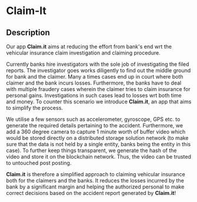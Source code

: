 <!-- Copyright (C) 2019 Nikunj Gupta -->

# Claim-It

## Description

Our app **Claim.it** aims at reducing the effort from bank's end wrt the 
vehicular insurance claim investigation and claiming procedure.

Currently banks hire investigators with the sole job of investigating 
the filed reports. The investigator goes works diligently to find out 
the middle ground for bank and the claimer. Many a times cases end up 
in court where both claimer and the bank incurs losses. Furthermore, 
the banks have to deal with multiple fraudery cases wherein the claimer 
tries to claim insurance for personal gains. Investigations in such 
cases lead to losses wrt both time and money. To counter this scenario 
we introduce **Claim.it**, an app that aims to simplify the process.

We utilise a few sensors such as accelerometer, gyroscope, GPS etc. 
to generate the required details pertaining to the accident. Furthermore, 
we add a 360 degree camera to capture 1 minute worth of buffer video 
which would be stored directly on a distributed storage solution 
network (to make sure that the data is not held by a single entity, 
banks being the entity in this case). To further keep things transparent, 
we generate the hash of the video and store it on the blockchain 
network. Thus, the video can be trusted to untouched post posting.

**Claim.it** is therefore a simplified approach to claiming vehicular 
insurance both for the claimers and the banks. It reduces the losses 
incurred by the bank by a significant margin and helping the authorized 
personal to make correct decisions based on the accident report generated 
by **Claim.it**!